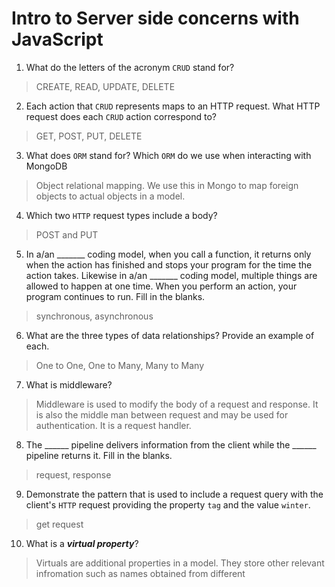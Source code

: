 # Intro to Server side concerns with JavaScript
01. What do the letters of the acronym `CRUD` stand for?

  > CREATE, READ, UPDATE, DELETE

02. Each action that `CRUD` represents maps to an HTTP request. What HTTP request does each `CRUD` action correspond to?

  > GET, POST, PUT, DELETE

03. What does `ORM` stand for? Which `ORM` do we use when interacting with MongoDB

  > Object relational mapping. We use this in Mongo to map foreign objects to actual objects in a model.

04. Which two `HTTP` request types include a body?

  > POST and PUT

05. In a/an _______ coding model, when you call a function, it returns only when the action has finished and stops your program for the time the action takes. Likewise in a/an _______ coding model, multiple things are allowed to happen at one time. When you perform an action, your program continues to run.  Fill in the blanks.

  > synchronous, asynchronous

06. What are the three types of data relationships? Provide an example of each.

  > One to One, One to Many, Many to Many

07. What is middleware?

  > Middleware is used to modify the body of a request and response. It is also the middle man between request and may be used for authentication. It is a request handler.

08. The ______ pipeline delivers information from the client while the ______ pipeline returns it. Fill in the blanks. 

  > request, response

09. Demonstrate the pattern that is used to include a request query with the client's `HTTP` request providing the property `tag` and the value `winter`.

  > get request

10. What is a ***virtual property***?

  > Virtuals are additional properties in a model. They store other relevant infromation such as names obtained from different
